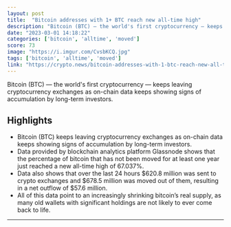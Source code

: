 ```yaml
---
layout: post
title:  "Bitcoin addresses with 1+ BTC reach new all-time high"
description: "Bitcoin (BTC) — the world's first cryptocurrency — keeps leaving cryptocurrency exchanges as on-chain data keeps showing signs of accumulation by long-term investors."
date: "2023-03-01 14:18:22"
categories: ['bitcoin', 'alltime', 'moved']
score: 73
image: "https://i.imgur.com/CvsbKCQ.jpg"
tags: ['bitcoin', 'alltime', 'moved']
link: "https://crypto.news/bitcoin-addresses-with-1-btc-reach-new-all-time-high/"
---
```


Bitcoin (BTC) — the world's first cryptocurrency — keeps leaving cryptocurrency exchanges as on-chain data keeps showing signs of accumulation by long-term investors.

## Highlights

- Bitcoin (BTC) keeps leaving cryptocurrency exchanges as on-chain data keeps showing signs of accumulation by long-term investors.
- Data provided by blockchain analytics platform Glassnode shows that the percentage of bitcoin that has not been moved for at least one year just reached a new all-time high of 67.037%.
- Data also shows that over the last 24 hours $620.8 million was sent to crypto exchanges and $678.5 million was moved out of them, resulting in a net outflow of $57.6 million.
- All of this data point to an increasingly shrinking bitcoin’s real supply, as many old wallets with significant holdings are not likely to ever come back to life.

---
